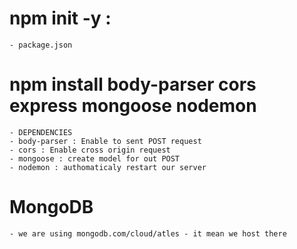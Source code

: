 # npm init -y : 
    - package.json
# npm install body-parser cors express mongoose nodemon
    - DEPENDENCIES
    - body-parser : Enable to sent POST request
    - cors : Enable cross origin request
    - mongoose : create model for out POST
    - nodemon : authomaticaly restart our server

# MongoDB 
    - we are using mongodb.com/cloud/atles - it mean we host there